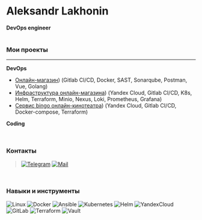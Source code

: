 # Aleksandr Lakhonin
**DevOps engineer**  
<br>
### Мои проекты
***
**DevOps**
- [Онлайн-магазин](https://github.com/Lakhonin/Store)) (Gitlab CI/CD, Docker, SAST, Sonarqube, Postman, Vue, Golang)   
- [Инфраструктура онлайн-магазина](https://github.com/Lakhonin/infra)) (Yandex Cloud, Gitlab CI/CD, K8s, Helm, Terraform, Minio, Nexus, Loki, Prometheus, Grafana)
- [Сервис bingo онлайн-кинотеатра](https://github.com/Lakhonin/bingo)) (Yandex Cloud, Gitlab CI/CD, Docker-compose, Terraform)    

**Coding**
 

<br>

### Контакты
> [![Telegram](https://img.shields.io/badge/Telegram-2CA5E0?style=flat&logo=telegram&logoColor=white)](https://t.me/lakhonin) [![Mail](https://img.shields.io/badge/Gmail-D14836??style=flat&logo=gmail&logoColor=white)](mailto:aleksandrlakhonin@gmail.com)
<br>

### Навыки и инструменты
![Linux](https://img.shields.io/badge/Linux-FCC624?style=flat-square&logo=linux&logoColor=black) ![Docker](https://img.shields.io/badge/-Docker-199fc3?style=flat-square&logo=Docker&logoColor=white) ![Ansible](https://img.shields.io/badge/Ansible-000000?style=flat-square&logo=ansible&logoColor=white) ![Kubernetes](https://img.shields.io/static/v1?style=flat-square&message=Kubernetes&color=326CE5&logo=Kubernetes&logoColor=FFFFFF&label=) ![Helm](https://img.shields.io/badge/Helm-181e89?style=flat-square&logo=helm&logoColor=white) ![YandexCloud](https://img.shields.io/badge/Yandex_Cloud-4285F4?style=flat-square&logo=google-cloud&logoColor=white) ![GitLab](https://img.shields.io/static/v1?style=flat-square&message=GitLab&color=FC6D26&logo=GitLab&logoColor=FFFFFF&label=) ![Terraform](https://img.shields.io/badge/Terraform-5c4ee5?style=flat-square&logo=terraform&logoColor=white)  ![Vault](https://img.shields.io/badge/Vault-000000?style=flat-square&logo=vault&logoColor=white) 


